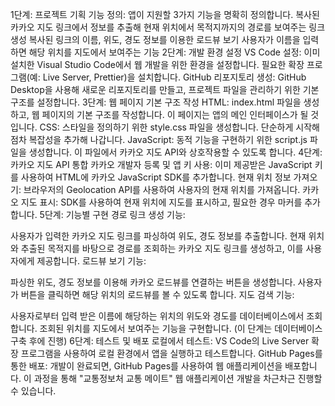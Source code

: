 1단계: 프로젝트 기획
기능 정의: 앱이 지원할 3가지 기능을 명확히 정의합니다.
복사된 카카오 지도 링크에서 정보를 추출해 현재 위치에서 목적지까지의 경로를 보여주는 링크 생성
복사된 링크의 이름, 위도, 경도 정보를 이용한 로드뷰 보기
사용자가 이름을 입력하면 해당 위치를 지도에서 보여주는 기능
2단계: 개발 환경 설정
VS Code 설정: 이미 설치한 Visual Studio Code에서 웹 개발을 위한 환경을 설정합니다. 필요한 확장 프로그램(예: Live Server, Prettier)을 설치합니다.
GitHub 리포지토리 생성: GitHub Desktop을 사용해 새로운 리포지토리를 만들고, 프로젝트 파일을 관리하기 위한 기본 구조를 설정합니다.
3단계: 웹 페이지 기본 구조 작성
HTML: index.html 파일을 생성하고, 웹 페이지의 기본 구조를 작성합니다. 이 페이지는 앱의 메인 인터페이스가 될 것입니다.
CSS: 스타일을 정의하기 위한 style.css 파일을 생성합니다. 단순하게 시작해 점차 복잡성을 추가해 나갑니다.
JavaScript: 동적 기능을 구현하기 위한 script.js 파일을 생성합니다. 이 파일에서 카카오 지도 API와 상호작용할 수 있도록 합니다.
4단계: 카카오 지도 API 통합
카카오 개발자 등록 및 앱 키 사용: 이미 제공받은 JavaScript 키를 사용하여 HTML에 카카오 JavaScript SDK를 추가합니다.
현재 위치 정보 가져오기: 브라우저의 Geolocation API를 사용하여 사용자의 현재 위치를 가져옵니다.
카카오 지도 표시: SDK를 사용하여 현재 위치에 지도를 표시하고, 필요한 경우 마커를 추가합니다.
5단계: 기능별 구현
경로 링크 생성 기능:

사용자가 입력한 카카오 지도 링크를 파싱하여 위도, 경도 정보를 추출합니다.
현재 위치와 추출된 목적지를 바탕으로 경로를 조회하는 카카오 지도 링크를 생성하고, 이를 사용자에게 제공합니다.
로드뷰 보기 기능:

파싱한 위도, 경도 정보를 이용해 카카오 로드뷰를 연결하는 버튼을 생성합니다.
사용자가 버튼을 클릭하면 해당 위치의 로드뷰를 볼 수 있도록 합니다.
지도 검색 기능:

사용자로부터 입력 받은 이름에 해당하는 위치의 위도와 경도를 데이터베이스에서 조회합니다.
조회된 위치를 지도에서 보여주는 기능을 구현합니다. (이 단계는 데이터베이스 구축 후에 진행)
6단계: 테스트 및 배포
로컬에서 테스트: VS Code의 Live Server 확장 프로그램을 사용하여 로컬 환경에서 앱을 실행하고 테스트합니다.
GitHub Pages를 통한 배포: 개발이 완료되면, GitHub Pages를 사용하여 웹 애플리케이션을 배포합니다.
이 과정을 통해 "교통정보처 교통 메이트" 웹 애플리케이션 개발을 차근차근 진행할 수 있습니다.